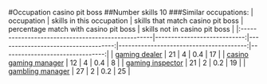#Occupation casino pit boss
##Number skills 10
###Similar occupations:
| occupation                                        |   skills in this occupation |   skills that match casino pit boss |   percentage match with casino pit boss |   skills not in casino pit boss |
|:--------------------------------------------------|----------------------------:|------------------------------------:|----------------------------------------:|--------------------------------:|
| [gaming dealer](gaming_dealer.md)                 |                          21 |                                   4 |                                     0.4 |                              17 |
| [casino gaming manager](casino_gaming_manager.md) |                          12 |                                   4 |                                     0.4 |                               8 |
| [gaming inspector](gaming_inspector.md)           |                          21 |                                   2 |                                     0.2 |                              19 |
| [gambling manager](gambling_manager.md)           |                          27 |                                   2 |                                     0.2 |                              25 |
